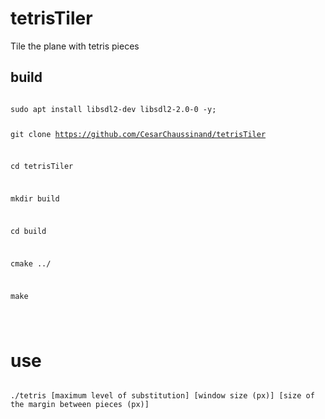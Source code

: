 # tetrisTiler
Tile the plane with tetris pieces

## build

<code>
sudo apt install libsdl2-dev libsdl2-2.0-0 -y;
  
git clone https://github.com/CesarChaussinand/tetrisTiler

cd tetrisTiler

mkdir build

cd build

cmake ../

make

  </code>

# use

<code>
./tetris [maximum level of substitution] [window size (px)] [size of the margin between pieces (px)]
  </code>
